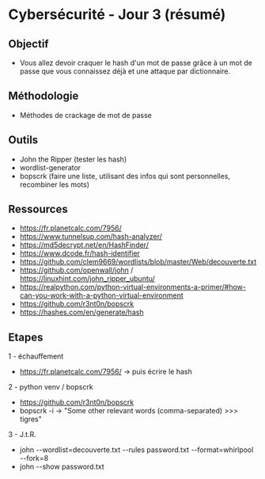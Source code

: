 # Cybersécurité - Jour 3 (résumé)

## Objectif
- Vous allez devoir craquer le hash d'un mot de passe grâce à un mot de passe que vous connaissez déjà et une attaque par dictionnaire.

## Méthodologie
- Méthodes de crackage de mot de passe

## Outils
- John the Ripper (tester les hash)
- wordlist-generator
- bopscrk (faire une liste, utilisant des infos qui sont personnelles, recombiner les mots)

## Ressources
- https://fr.planetcalc.com/7956/
- https://www.tunnelsup.com/hash-analyzer/
- https://md5decrypt.net/en/HashFinder/
- https://www.dcode.fr/hash-identifier
- https://github.com/clem9669/wordlists/blob/master/Web/decouverte.txt
- https://github.com/openwall/john / https://linuxhint.com/john_ripper_ubuntu/
- https://realpython.com/python-virtual-environments-a-primer/#how-can-you-work-with-a-python-virtual-environment
- https://github.com/r3nt0n/bopscrk
- https://hashes.com/en/generate/hash

## Etapes
1 - échauffement
- https://fr.planetcalc.com/7956/ -> puis écrire le hash 

2 - python venv / bopscrk
- https://github.com/r3nt0n/bopscrk
- bopscrk -i -> "Some other relevant words (comma-separated) >>> tigres"


3 - J.t.R.
- john --wordlist=decouverte.txt --rules  password.txt --format=whirlpool --fork=8
- john --show password.txt 
